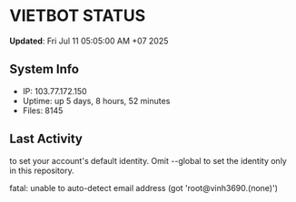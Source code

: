 # VIETBOT STATUS
**Updated**: Fri Jul 11 05:05:00 AM +07 2025

## System Info
- IP: 103.77.172.150
- Uptime: up 5 days, 8 hours, 52 minutes
- Files: 8145

## Last Activity

to set your account's default identity.
Omit --global to set the identity only in this repository.

fatal: unable to auto-detect email address (got 'root@vinh3690.(none)')
